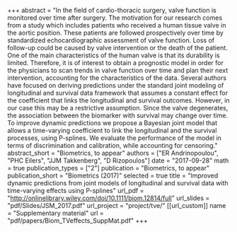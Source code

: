 +++
abstract = "In the field of cardio-thoracic surgery, valve function is monitored over time after surgery. The motivation for our research comes from a study which includes patients who received a human tissue valve in the aortic position. These patients are followed prospectively over time by standardized echocardiographic assessment of valve function. Loss of follow-up could be caused by valve intervention or the death of the patient. One of the main characteristics of the human valve is that its durability is limited. Therefore, it is of interest to obtain a prognostic model in order for the physicians to scan trends in valve function over time and plan their next intervention, accounting for the characteristics of the data. Several authors have focused on deriving predictions under the standard joint modeling of longitudinal and survival data framework that assumes a constant effect for the coefficient that links the longitudinal and survival outcomes. However, in our case this may be a restrictive assumption. Since the valve degenerates, the association between the biomarker with survival may change over time. To improve dynamic predictions we propose a Bayesian joint model that allows a time-varying coefficient to link the longitudinal and the survival processes, using P-splines. We evaluate the performance of the model in terms of discrimination and calibration, while accounting for censoring."
abstract_short = "Biometrics, to appear"
authors = ["ER Andrinopoulou", "PHC Eilers", "JJM Takkenberg", "D Rizopoulos"]
date = "2017-09-28"
math = true
publication_types = ["2"]
publication = "Biometrics, to appear"
publication_short = "Biometrics (2017)"
selected = true
title = "Improved dynamic predictions from joint models of longitudinal and survival data with time-varying effects using P-splines"
url_pdf = "http://onlinelibrary.wiley.com/doi/10.1111/biom.12814/full"
url_slides = "pdf/Slides/JSM_2017.pdf"
url_project = "project/tve/"
[[url_custom]]
    name = "Supplementary material"
    url = "pdf/papers/Biom_TVeffects_SuppMat.pdf"
+++